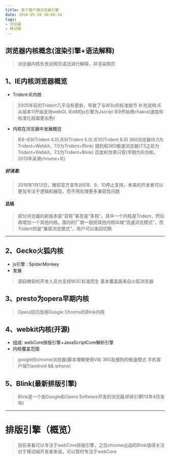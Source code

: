 ```yaml
---
title: 各个客户端浏览器引擎
date: 2016-05-20 10:00:14
tags:
- 浏览器
- 移动端
---
```


## 浏览器内核概念(渲染引擎+语法解释)
>浏览器内核负责对网页语法进行解释，并渲染网页

## 1、IE内核浏览器概览
- Trident:IE内核
> 2005年前的Trident几乎没有更新，导致了与W3c的标准脱节
> 补充说明:IE从版本11开始支持webGL
> IEd8的js引擎为Jscript
> IE9开始用chakra(速度和标准化层面更出色)
- 内核在浏览器中发展概览
> IE6-IE8(Trident 4.0),IE9(Trident 5.0),IE10(Trident 6.0)
> 360浏览器(6.0为Trident+Webkit，7.0为Trident+Blink)
> 猎豹和360极速浏览器(7.5之前为Trident+Webkit，7.5为Trident+Blink)
> 百度和世界只穿(早期为IE内核，2013年采用chrome+IE)

##### 好消息:
>2016年1月12日，微软官方宣布对IE8、9、10停止支持，未来的开发者可以更加专注于逻辑和展现，而不用处理更多兼容性问题

#### 总结
>部分浏览器的新版本是“双核”甚至是“多核”，其中一个内核是Trident，然后再增加一个其他内核。国内的厂商一般把其他内核叫做“高速浏览模式”，而Trident则是“兼容浏览模式”，用户可以来回切换

-----

## 2、Gecko火狐内核
- js引擎 : SpiderMonkey
- 发展
> 源自微软的开发人员为支持W3C标准而生
> 基本覆盖面来自火狐浏览器

## 3、presto为opera早期内核
> Opera现已改用Google Chrome的Blink内核

## 4、webkit内核(开源)
- 组成: webCore排版引擎+JavaScriptCore解析引擎
- 内核覆盖范围
> google的chrome浏览器(脚本理解使用V8)
> 360及搜狗的极速模式
> 手机客户端!!(android && iphone)

## 5、Blink(最新排版引擎)
> Blink是一个由Google和Opera Software开发的浏览器*排版引擎*(13年4月发布)

-----

# 排版引擎（概览）
> 目前来看可以专注于webCore排版引擎，之后chrome出品的Blink值得关注
> 对于移动端开发者来说，可以暂时专注于webCore





